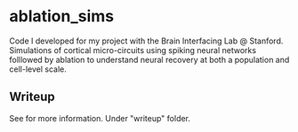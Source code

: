 # ablation_sims
Code I developed for my project with the Brain Interfacing Lab @ Stanford. Simulations of cortical micro-circuits using spiking neural networks folllowed by ablation to understand neural recovery at both a population and cell-level scale.

## Writeup
See for more information. Under "writeup" folder.
